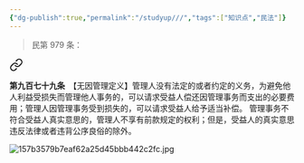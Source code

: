 ```yaml
---
{"dg-publish":true,"permalink":"/studyup///","tags":["知识点","民法"]}
---
```


 >民第 979 条：
<div class="transclusion internal-embed is-loaded"><a class="markdown-embed-link" href="/////#t979" aria-label="Open link"><svg xmlns="http://www.w3.org/2000/svg" width="24" height="24" viewBox="0 0 24 24" fill="none" stroke="currentColor" stroke-width="2" stroke-linecap="round" stroke-linejoin="round" class="svg-icon lucide-link"><path d="M10 13a5 5 0 0 0 7.54.54l3-3a5 5 0 0 0-7.07-7.07l-1.72 1.71"></path><path d="M14 11a5 5 0 0 0-7.54-.54l-3 3a5 5 0 0 0 7.07 7.07l1.71-1.71"></path></svg></a><div class="markdown-embed">



**第九百七十九条**　【无因管理定义】管理人没有法定的或者约定的义务，为避免他人利益受损失而管理他人事务的，可以请求受益人偿还因管理事务而支出的必要费用；管理人因管理事务受到损失的，可以请求受益人给予适当补偿。
管理事务不符合受益人真实意思的，管理人不享有前款规定的权利；但是，受益人的真实意思违反法律或者违背公序良俗的除外。 

</div></div>

![157b3579b7eaf62a25d45bbb442c2fc.jpg](/img/user/%E8%BF%90%E8%A1%8C%E6%9D%82/%E9%99%84%E4%BB%B6/157b3579b7eaf62a25d45bbb442c2fc.jpg)
